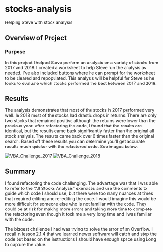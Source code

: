 # stocks-analysis
Helping Steve with stock analysis 

## Overview of Project

### Purpose

In this project I helped Steve perform an analysis on a variety of stocks from 2017 and 2018. I created a worksheet to help Steve run the analysis as needed. I've also included buttons where he can prompt for the worksheet to be cleared and repopulated. This analysis will be helpful for Steve as he looks to evaluate which stocks performed the best between 2017 and 2018.

## Results

The analysis demonstrates that most of the stocks in 2017 performed very well. In 2018 most of the stocks had drastic drops in returns. There are only two stocks that remained positive although the returns were lower than the previous year. 
After refactoring the code, I found that the results are identical, but the results came back significantly faster than the original all stock analysis. The results came back over 6 times faster than the original search. Based off these results you can determine you'll get accurate results much quicker with the refactored code. See images below.

![VBA_Challenge_2017](https://user-images.githubusercontent.com/93060074/139600369-2ea03c2e-a4d0-49b3-aef2-ed04463002a8.png)
![VBA_Challenge_2018](https://user-images.githubusercontent.com/93060074/139600370-7204e1d9-de9e-4f14-8907-d916737d74be.png)

## Summary

I found refactoring the code challenging. The advantage was that I was able to refer to the “All Stocks Analysis” exercises and use the comments to guide which code I should use, but there were too many nuances at times that required editing and re-editing the code. I would imagine this would be more difficult for someone else who is not familiar with the code. They could be at risk for making more errors and taking more time to complete the refactoring even though it took me a very long time and I was familiar with the code. 

The biggest challenge I had was trying to solve the error of an Overflow. I recall in lesson 2.1.4 that we learned newer software will catch and stop the code but based on the instructions I should have enough space using Long to capture the value.


